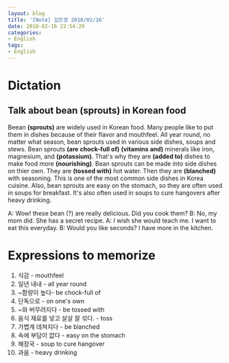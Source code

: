 ```yaml
---
layout: blog
title: '[Note] 입트영 2018/02/16'
date: 2018-02-16 22:54:29
categories: 
- English
tags:
- English
---
```


# Dictation
## Talk about bean **(sprouts)** in Korean food

Beean **(sprouts)** are widely used in Korean food. Many people like to put them in dishes because of their flavor and mouthfeel. All year round, no matter what season, bean sprouts used in various side dishes, soups and stews. Bean sprouts **(are chock-full of)** **(vitamins and)** minerals like iron, magnesium, and **(potassium)**. That's why they are **(added to)** dishes to make food more **(nourishing)**. Bean sprouts can be made into side dishes on thier own. They are **(tossed with)** hot water. Then they are **(blanched)** with seasoning. This is one of the most common side dishes in Korea cuisine. Also, bean sprouts are easy on the stomach, so they are often used in soups for breakfast. It's also often used in soups to cure hangovers after heavy drinking.

A: Wow! these bean (?) are really delicious. Did you cook them?
B: No, my mom did. She has a secret recipe.
A: I wish she would teach me. I want to eat this everyday.
B: Would you like seconds? I have more in the kitchen.

# Expressions to memorize

1. 식감 - mouthfeel
2. 일년 내내 - all year round
3. ~함량이 높다- be chock-full of
4. 단독으로 - on one's own
5. ~와 버무려지다 - be tossed with
6. 음식 재료를 넣고 살살 잘 섞다. - toss
7. 가볍게 데쳐지다 - be blanched 
8. 속에 부담이 없다 - easy on the stomach
9. 해장국 - soup to cure hangover
10. 과음 - heavy drinking